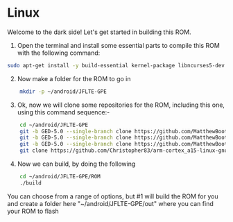 # Linux

Welcome to the dark side! Let's get started in building this ROM.

1. Open the terminal and install some essential parts to compile this ROM with the following command:

```bash
sudo apt-get install -y build-essential kernel-package libncurses5-dev bzip2 openjdk-7-jdk openjdk-7-jre git-core p7zip-full unzip zip unrar rar
```

2. Now make a folder for the ROM to go in

```bash
	mkdir -p ~/android/JFLTE-GPE
```

3. Ok, now we will clone some repositories for the ROM, including this one, using this command sequence:-

```bash
	cd ~/android/JFLTE-GPE
	git -b GED-5.0 --single-branch clone https://github.com/MatthewBooth/JFLTE-GPE ROM
	git -b GED-5.0 --single-branch clone https://github.com/MatthewBooth/JFLTE-GPE-Kernel Kernel
	git -b GED-5.0 --single-branch clone https://github.com/MatthewBooth/JFLTE-GPE-Ramdisk Ramdisk
	git clone https://github.com/Christopher83/arm-cortex_a15-linux-gnueabihf-linaro_4.9 Christopher83_Linaro_4.9.3
```

4. Now we can build, by doing the following

```bash
	cd ~/android/JFLTE-GPE/ROM
	./build
```

You can choose from a range of options, but #1 will build the ROM for you and create a folder here "~/android/JFLTE-GPE/out" where you can find your ROM to flash